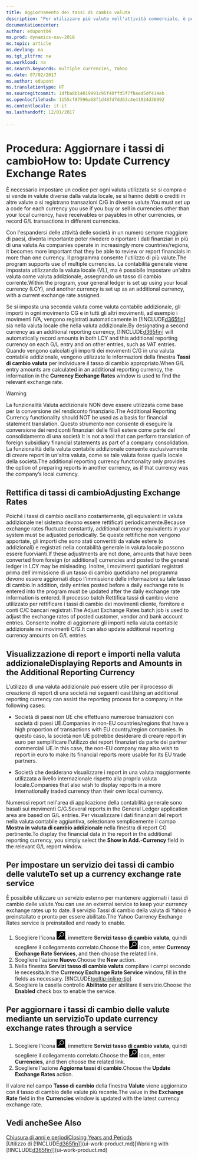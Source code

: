 ```yaml
---
title: Aggiornamento dei tassi di cambio valuta
description: "Per utilizzare più valute nell'attività commerciale, è possibile impostare un codice per ogni valuta e utilizzare un servizio di conversione esterno, ad esempio Yahoo."
documentationcenter: 
author: edupont04
ms.prod: dynamics-nav-2018
ms.topic: article
ms.devlang: na
ms.tgt_pltfrm: na
ms.workload: na
ms.search.keywords: multiple currencies, Yahoo
ms.date: 07/02/2017
ms.author: edupont
ms.translationtype: HT
ms.sourcegitcommit: 1dfba8b14019991c95f40ffd5f7fbaed5df414eb
ms.openlocfilehash: 1155cf87596a68f1d48fd7dd63c4e41824d36992
ms.contentlocale: it-it
ms.lasthandoff: 12/01/2017

---
```

# <a name="how-to-update-currency-exchange-rates"></a><span data-ttu-id="44571-103">Procedura: Aggiornare i tassi di cambio</span><span class="sxs-lookup"><span data-stu-id="44571-103">How to: Update Currency Exchange Rates</span></span>
<span data-ttu-id="44571-104">È necessario impostare un codice per ogni valuta utilizzata se si compra o si vende in valute diverse dalla valuta locale, se si hanno debiti o crediti in altre valute o si registrano transazioni C/G in diverse valute.</span><span class="sxs-lookup"><span data-stu-id="44571-104">You must set up a code for each currency you use if you buy or sell in currencies other than your local currency, have receivables or payables in other currencies, or record G/L transactions in different currencies.</span></span>  

<span data-ttu-id="44571-105">Con l'espandersi delle attività delle società in un numero sempre maggiore di paesi, diventa importante poter rivedere o riportare i dati finanziari in più di una valuta.</span><span class="sxs-lookup"><span data-stu-id="44571-105">As companies operate in increasingly more countries/regions, it becomes more important that they be able to review or report financials in more than one currency.</span></span> <span data-ttu-id="44571-106">Il programma consente l'utilizzo di più valute.</span><span class="sxs-lookup"><span data-stu-id="44571-106">The program supports use of multiple currencies.</span></span> <span data-ttu-id="44571-107">La contabilità generale viene impostata utilizzando la valuta locale (VL), ma è possibile impostare un'altra valuta come valuta addizionale, assegnando un tasso di cambio corrente.</span><span class="sxs-lookup"><span data-stu-id="44571-107">Within the program, your general ledger is set up using your local currency (LCY), and another currency is set up as an additional currency, with a current exchange rate assigned.</span></span>  

 <span data-ttu-id="44571-108">Se si imposta una seconda valuta come valuta contabile addizionale, gli importi in ogni movimento CG e in tutti gli altri movimenti, ad esempio i movimenti IVA, vengono registrati automaticamente in [!INCLUDE[d365fin](includes/d365fin_md.md)] sia nella valuta locale che nella valuta addizionale.</span><span class="sxs-lookup"><span data-stu-id="44571-108">By designating a second currency as an additional reporting currency, [!INCLUDE[d365fin](includes/d365fin_md.md)] will automatically record amounts in both LCY and this additional reporting currency on each G/L entry and on other entries, such as VAT entries.</span></span> <span data-ttu-id="44571-109">Quando vengono calcolati gli importi dei movimenti C/G in una valuta contabile addizionale, vengono utilizzate le informazioni della finestra **Tassi di cambio valuta** per individuare il tasso di cambio appropriato.</span><span class="sxs-lookup"><span data-stu-id="44571-109">When G/L entry amounts are calculated in an additional reporting currency, the information in the **Currency Exchange Rates** window is used to find the relevant exchange rate.</span></span>  

> [!WARNING]  
>  <span data-ttu-id="44571-110">La funzionalità Valuta addizionale NON deve essere utilizzata come base per la conversione del rendiconto finanziario.</span><span class="sxs-lookup"><span data-stu-id="44571-110">The Additional Reporting Currency functionality should NOT be used as a basis for financial statement translation.</span></span> <span data-ttu-id="44571-111">Questo strumento non consente di eseguire la conversione dei rendiconti finanziari delle filiali estere come parte del consolidamento di una società.</span><span class="sxs-lookup"><span data-stu-id="44571-111">It is not a tool that can perform translation of foreign subsidiary financial statements as part of a company consolidation.</span></span> <span data-ttu-id="44571-112">La funzionalità della valuta contabile addizionale consente esclusivamente di creare report in un'altra valuta, come se tale valuta fosse quella locale della società.</span><span class="sxs-lookup"><span data-stu-id="44571-112">The additional reporting currency functionality only provides the option of preparing reports in another currency, as if that currency was the company’s local currency.</span></span>

## <a name="adjusting-exchange-rates"></a><span data-ttu-id="44571-113">Rettifica di tassi di cambio</span><span class="sxs-lookup"><span data-stu-id="44571-113">Adjusting Exchange Rates</span></span>  
<span data-ttu-id="44571-114">Poiché i tassi di cambio oscillano costantemente, gli equivalenti in valuta addizionale nel sistema devono essere rettificati periodicamente.</span><span class="sxs-lookup"><span data-stu-id="44571-114">Because exchange rates fluctuate constantly, additional currency equivalents in your system must be adjusted periodically.</span></span> <span data-ttu-id="44571-115">Se queste rettifiche non vengono apportate, gli importi che sono stati convertiti da valute estere (o addizionali) e registrati nella contabilità generale in valuta locale possono essere fuorvianti.</span><span class="sxs-lookup"><span data-stu-id="44571-115">If these adjustments are not done, amounts that have been converted from foreign (or additional) currencies and posted to the general ledger in LCY may be misleading.</span></span> <span data-ttu-id="44571-116">Inoltre, i movimenti quotidiani registrati prima dell'immissione di un tasso di cambio quotidiano nel programma devono essere aggiornati dopo l'immissione delle informazioni su tale tasso di cambio.</span><span class="sxs-lookup"><span data-stu-id="44571-116">In addition, daily entries posted before a daily exchange rate is entered into the program must be updated after the daily exchange rate information is entered.</span></span> <span data-ttu-id="44571-117">Il processo batch Rettifica tassi di cambio viene utilizzato per rettificare i tassi di cambio dei movimenti cliente, fornitore e conti C/C bancari registrati.</span><span class="sxs-lookup"><span data-stu-id="44571-117">The Adjust Exchange Rates batch job is used to adjust the exchange rates of posted customer, vendor and bank account entries.</span></span> <span data-ttu-id="44571-118">Consente inoltre di aggiornare gli importi nella valuta contabile addizionale nei movimenti C/G.</span><span class="sxs-lookup"><span data-stu-id="44571-118">It can also update additional reporting currency amounts on G/L entries.</span></span>  

## <a name="displaying-reports-and-amounts-in-the-additional-reporting-currency"></a><span data-ttu-id="44571-119">Visualizzazione di report e importi nella valuta addizionale</span><span class="sxs-lookup"><span data-stu-id="44571-119">Displaying Reports and Amounts in the Additional Reporting Currency</span></span>  
<span data-ttu-id="44571-120">L'utilizzo di una valuta addizionale può essere utile per il processo di creazione di report di una società nei seguenti casi:</span><span class="sxs-lookup"><span data-stu-id="44571-120">Using an additional reporting currency can assist the reporting process for a company in the following cases:</span></span>  

- <span data-ttu-id="44571-121">Società di paesi non UE che effettuano numerose transazioni con società di paesi UE.</span><span class="sxs-lookup"><span data-stu-id="44571-121">Companies in non-EU countries/regions that have a high proportion of transactions with EU country/region companies.</span></span> <span data-ttu-id="44571-122">In questo caso, la società non UE potrebbe desiderare di creare report in euro per semplificare l'utilizzo dei report finanziari da parte dei partner commerciali UE.</span><span class="sxs-lookup"><span data-stu-id="44571-122">In this case, the non-EU company may also wish to report in euro to make its financial reports more usable for its EU trade partners.</span></span>  

- <span data-ttu-id="44571-123">Società che desiderano visualizzare i report in una valuta maggiormente utilizzata a livello internazionale rispetto alla propria valuta locale.</span><span class="sxs-lookup"><span data-stu-id="44571-123">Companies that also wish to display reports in a more internationally traded currency than their own local currency.</span></span>  

<span data-ttu-id="44571-124">Numerosi report nell'area di applicazione della contabilità generale sono basati sui movimenti C/G.</span><span class="sxs-lookup"><span data-stu-id="44571-124">Several reports in the General Ledger application area are based on G/L entries.</span></span> <span data-ttu-id="44571-125">Per visualizzare i dati finanziari del report nella valuta contabile aggiuntiva, selezionare semplicemente il campo **Mostra in valuta di cambio addizionale** nella finestra di report CG pertinente.</span><span class="sxs-lookup"><span data-stu-id="44571-125">To display the financial data in the report in the additional reporting currency, you simply select the **Show in Add.-Currency** field in the relevant G/L report window.</span></span>  

## <a name="to-set-up-a-currency-exchange-rate-service"></a><span data-ttu-id="44571-126">Per impostare un servizio dei tassi di cambio delle valute</span><span class="sxs-lookup"><span data-stu-id="44571-126">To set up a currency exchange rate service</span></span>
<span data-ttu-id="44571-127">È possibile utilizzare un servizio esterno per mantenere aggiornati i tassi di cambio delle valute.</span><span class="sxs-lookup"><span data-stu-id="44571-127">You can use an external service to keep your currency exchange rates up to date.</span></span> <span data-ttu-id="44571-128">Il servizio Tassi di cambio della valuta di Yahoo è preinstallato e pronto per essere abilitato.</span><span class="sxs-lookup"><span data-stu-id="44571-128">The Yahoo Currency Exchange Rates service is preinstalled and ready to enable.</span></span>

1. <span data-ttu-id="44571-129">Scegliere l'icona ![Cerca pagina o report](media/ui-search/search_small.png "icona Cerca pagina o report"), immettere **Servizi tasso di cambio valuta**, quindi scegliere il collegamento correlato.</span><span class="sxs-lookup"><span data-stu-id="44571-129">Choose the ![Search for Page or Report](media/ui-search/search_small.png "Search for Page or Report icon") icon, enter **Currency Exchange Rate Services**, and then choose the related link.</span></span>
2. <span data-ttu-id="44571-130">Scegliere l'azione **Nuovo**.</span><span class="sxs-lookup"><span data-stu-id="44571-130">Choose the **New** action.</span></span>
3. <span data-ttu-id="44571-131">Nella finestra **Servizi tasso di cambio valuta** compilare i campi secondo le necessità.</span><span class="sxs-lookup"><span data-stu-id="44571-131">In the **Currency Exchange Rate Service** window, fill in the fields as necessary.</span></span> [!INCLUDE[tooltip-inline-tip](includes/tooltip-inline-tip_md.md)]
4. <span data-ttu-id="44571-132">Scegliere la casella controllo **Abilitato** per abilitare il servizio.</span><span class="sxs-lookup"><span data-stu-id="44571-132">Choose the **Enabled** check box to enable the service.</span></span>

## <a name="to-update-currency-exchange-rates-through-a-service"></a><span data-ttu-id="44571-133">Per aggiornare i tassi di cambio delle valute mediante un servizio</span><span class="sxs-lookup"><span data-stu-id="44571-133">To update currency exchange rates through a service</span></span>
1. <span data-ttu-id="44571-134">Scegliere l'icona ![Cerca pagina o report](media/ui-search/search_small.png "icona Cerca pagina o report"), immettere **Servizi tasso di cambio valuta**, quindi scegliere il collegamento correlato.</span><span class="sxs-lookup"><span data-stu-id="44571-134">Choose the ![Search for Page or Report](media/ui-search/search_small.png "Search for Page or Report icon") icon, enter **Currencies**, and then choose the related link.</span></span>
2. <span data-ttu-id="44571-135">Scegliere l'azione **Aggiorna tassi di cambio**.</span><span class="sxs-lookup"><span data-stu-id="44571-135">Choose the **Update Exchange Rates** action.</span></span>

<span data-ttu-id="44571-136">Il valore nel campo **Tasso di cambio** della finestra **Valute** viene aggiornato con il tasso di cambio delle valute più recente.</span><span class="sxs-lookup"><span data-stu-id="44571-136">The value in the **Exchange Rate** field in the **Currencies** window is updated with the latest currency exchange rate.</span></span>

## <a name="see-also"></a><span data-ttu-id="44571-137">Vedi anche</span><span class="sxs-lookup"><span data-stu-id="44571-137">See Also</span></span>
[<span data-ttu-id="44571-138">Chiusura di anni e periodi</span><span class="sxs-lookup"><span data-stu-id="44571-138">Closing Years and Periods</span></span>](year-close-years-periods.md)  
<span data-ttu-id="44571-139">[Utilizzo di [!INCLUDE[d365fin](includes/d365fin_md.md)]](ui-work-product.md)</span><span class="sxs-lookup"><span data-stu-id="44571-139">[Working with [!INCLUDE[d365fin](includes/d365fin_md.md)]](ui-work-product.md)</span></span>

